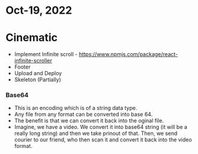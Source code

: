 # Oct-19, 2022

# Cinematic
- Implement Infinite scroll - https://www.npmjs.com/package/react-infinite-scroller
- Footer
- Upload and Deploy
- Skeleton (Partially)

### Base64
- This is an encoding which is of a string data type.
- Any file from any format can be converted into base 64.
- The benefit is that we can convert it back into the oginal file.
- Imagine, we have a video. We convert it into base64 string (it will be a really long string) and then we take prinout of that. Then, we send courier to our friend, who then scan it and convert it back into the video format.